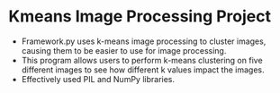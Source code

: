 # Kmeans Image Processing Project
- Framework.py uses k-means image processing to cluster images, causing them to be easier to use for image processing.
- This program allows users to perform k-means clustering on five different images to see how different k values impact the images.
- Effectively used PIL and NumPy libraries.
